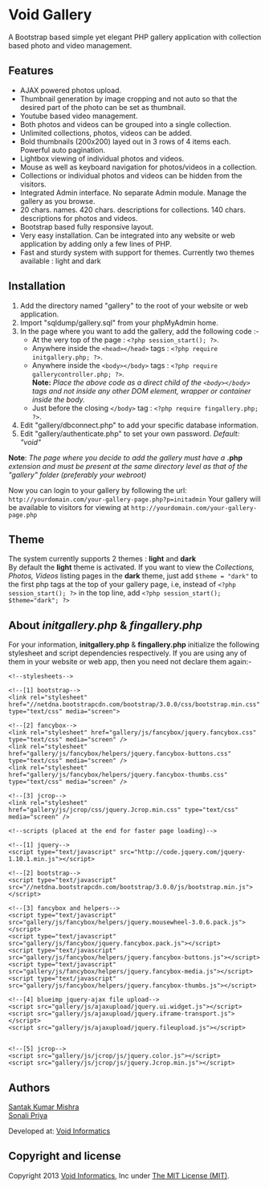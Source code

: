 Void Gallery
============

A Bootstrap based simple yet elegant PHP gallery application with collection based photo and video management.

Features
--------

- AJAX powered photos upload.
- Thumbnail generation by image cropping and not auto so that the desired part of the photo can be set as thumbnail.
- Youtube based video management.
- Both photos and videos can be grouped into a single collection.
- Unlimited collections, photos, videos can be added.
- Bold thumbnails (200x200) layed out in 3 rows of 4 items each. Powerful auto pagination.
- Lightbox viewing of individual photos and videos.
- Mouse as well as keyboard navigation for photos/videos in a collection.
- Collections or individual photos and videos can be hidden from the visitors.
- Integrated Admin interface. No separate Admin module. Manage the gallery as you browse.
- 20 chars. names. 420 chars. descriptions for collections. 140 chars. descriptions for photos and videos.
- Bootstrap based fully responsive layout.
- Very easy installation. Can be integrated into any website or web application by adding only a few lines of PHP.
- Fast and sturdy system with support for themes. Currently two themes available : light and dark


Installation
------------

1. Add the directory named "gallery" to the root of your website or web application.
2. Import "sqldump/gallery.sql" from your phpMyAdmin home.
3. In the page where you want to add the gallery, add the following code :-
	- At the very top of the page : `<?php session_start(); ?>`.
	- Anywhere inside the `<head></head>` tags : `<?php require initgallery.php; ?>`.
	- Anywhere inside the `<body></body>` tags : `<?php require gallerycontroller.php; ?>`.  
	__Note:__ _Place the above code as a direct child of the `<body></body>` tags and not inside any other DOM element, wrapper or container inside the body._
	- Just before the closing `</body>` tag : `<?php require fingallery.php; ?>`.
4. Edit "gallery/dbconnect.php" to add your specific database information.
5. Edit "gallery/authenticate.php" to set your own password. _Default: "void"_

__Note__: _The page where you decide to add the gallery must have a_ __.php__ _extension and must be present at the same directory level as that of the "gallery" folder (preferably your webroot)_

Now you can login to your gallery by following the url: `http://yourdomain.com/your-gallery-page.php?p=initadmin`
Your gallery will be available to visitors for viewing at `http://yourdomain.com/your-gallery-page.php`

Theme
-----

The system currently supports 2 themes : __light__ and __dark__  
By default the __light__ theme is activated. If you want to view the _Collections, Photos, Videos_ listing pages in the
__dark__ theme, just add `$theme = "dark"` to the first php tags at the top of your gallery page, i.e, instead of
`<?php session_start(); ?>` in the top line, add `<?php session_start(); $theme="dark"; ?>`


About _initgallery.php_ & _fingallery.php_
-------------------------------------------

For your information, __initgallery.php__ & __fingallery.php__ initialize the following stylesheet and script dependencies respectively. 
If you are using any of them in your website or web app, then you need not declare them again:-

	<!--stylesheets-->

	<!--[1] bootstrap-->
	<link rel="stylesheet" href="//netdna.bootstrapcdn.com/bootstrap/3.0.0/css/bootstrap.min.css" type="text/css" media="screen">

	<!--[2] fancybox-->
	<link rel="stylesheet" href="gallery/js/fancybox/jquery.fancybox.css" type="text/css" media="screen" />
	<link rel="stylesheet" href="gallery/js/fancybox/helpers/jquery.fancybox-buttons.css" type="text/css" media="screen" />
	<link rel="stylesheet" href="gallery/js/fancybox/helpers/jquery.fancybox-thumbs.css" type="text/css" media="screen" />

	<!--[3] jcrop-->
	<link rel="stylesheet" href="gallery/js/jcrop/css/jquery.Jcrop.min.css" type="text/css" media="screen" />
	
	<!--scripts (placed at the end for faster page loading)-->

	<!--[1] jquery-->
	<script type="text/javascript" src="http://code.jquery.com/jquery-1.10.1.min.js"></script>

	<!--[2] bootstrap-->
	<script type="text/javascript" src="//netdna.bootstrapcdn.com/bootstrap/3.0.0/js/bootstrap.min.js"></script>

	<!--[3] fancybox and helpers-->
	<script type="text/javascript" src="gallery/js/fancybox/helpers/jquery.mousewheel-3.0.6.pack.js"></script>
	<script type="text/javascript" src="gallery/js/fancybox/jquery.fancybox.pack.js"></script>
	<script type="text/javascript" src="gallery/js/fancybox/helpers/jquery.fancybox-buttons.js"></script>
	<script type="text/javascript" src="gallery/js/fancybox/helpers/jquery.fancybox-media.js"></script>
	<script type="text/javascript" src="gallery/js/fancybox/helpers/jquery.fancybox-thumbs.js"></script>

	<!--[4] blueimp jquery-ajax file upload-->
	<script src="gallery/js/ajaxupload/jquery.ui.widget.js"></script>
	<script src="gallery/js/ajaxupload/jquery.iframe-transport.js"></script>
	<script src="gallery/js/ajaxupload/jquery.fileupload.js"></script>


	<!--[5] jcrop-->
	<script src="gallery/js/jcrop/js/jquery.color.js"></script>
	<script src="gallery/js/jcrop/js/jquery.Jcrop.min.js"></script>


Authors
-------

[Santak Kumar Mishra](mailto:admin@voidinformatics.com)  
[Sonali Priya](mailto:sonali@voidinformatics.com)

Developed at: [Void Informatics](http://voidinformatics.com)

Copyright and license
---------------------

Copyright 2013 [Void Informatics](http://voidinformatics.com), Inc under [The MIT License (MIT)](LICENSE).
